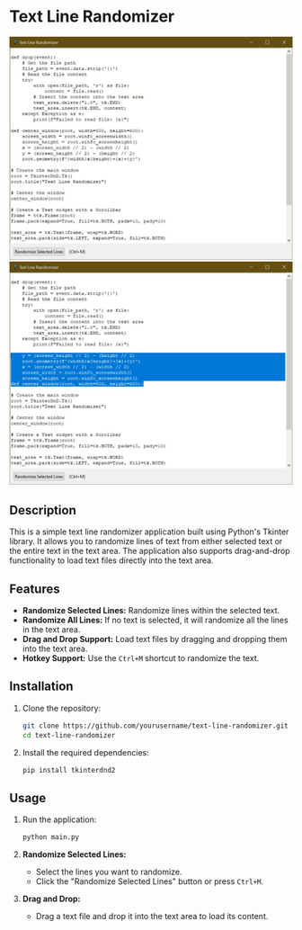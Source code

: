 # Text Line Randomizer

![Project Header](./images/1.jpg)
![Project Header](./images/2.jpg)

## Description

This is a simple text line randomizer application built using Python's Tkinter library. It allows you to randomize lines of text from either selected text or the entire text in the text area. The application also supports drag-and-drop functionality to load text files directly into the text area.

## Features

- **Randomize Selected Lines:** Randomize lines within the selected text.
- **Randomize All Lines:** If no text is selected, it will randomize all the lines in the text area.
- **Drag and Drop Support:** Load text files by dragging and dropping them into the text area.
- **Hotkey Support:** Use the `Ctrl+M` shortcut to randomize the text.

## Installation

1. Clone the repository:
    ```sh
    git clone https://github.com/yourusername/text-line-randomizer.git
    cd text-line-randomizer
    ```

2. Install the required dependencies:
    ```sh
    pip install tkinterdnd2
    ```

## Usage

1. Run the application:
    ```sh
    python main.py
    ```

2. **Randomize Selected Lines:**
   - Select the lines you want to randomize.
   - Click the "Randomize Selected Lines" button or press `Ctrl+M`.

3. **Drag and Drop:**
   - Drag a text file and drop it into the text area to load its content.
